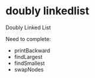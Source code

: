 # doubly linkedlist

Doubly Linked List

Need to complete:

- printBackward
- findLargest
- findSmallest
- swapNodes
